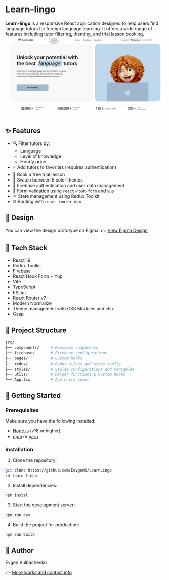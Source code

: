 # Learn-lingo

**Learn-lingo** is a responsive React application designed to help users find language tutors for foreign language learning. It offers a wide range of features including tutor filtering, theming, and trial lesson booking.
![App Snapshot](/public/title_picture.webp)

## ✨ Features

- 🔍 Filter tutors by:
  - Language
  - Level of knowledge
  - Hourly price
- ⭐ Add tutors to favorites (requires authentication)
- 📅 Book a free trial lesson
- 🎨 Switch between 5 color themes
- 🔐 Firebase authentication and user data management
- 🧠 Form validation using `react-hook-form` and `yup`
- ⚛️ State management using Redux Toolkit
- 🌐 Routing with `react-router-dom`

## 📐 Design

You can view the design prototype on Figma:
👉 [View Figma Design](https://www.figma.com/file/dewf5jVviSTuWMMyU3d8Mc/%D0%9F%D0%B5%D1%82-%D0%BF%D1%80%D0%BE%D1%94%D0%BA%D1%82-%D0%B4%D0%BB%D1%8F-%D0%9A%D0%A6?type=design&node-id=0-1&mode=design&t=jCmjSs9PeOjObYSc-0)

## 🧪 Tech Stack

- React 19
- Redux Toolkit
- Firebase
- React Hook Form + Yup
- Vite
- TypeScript
- ESLint
- React Router v7
- Modern Normalize
- Theme management with CSS Modules and clsx
- Gsap

## 📁 Project Structure

```bash
src/
├── components/     # Reusable components
├── firebase/       # Firebase configurations
├── pages/          # Custom hooks
├── redux/          # Redux slices and store config
├── styles/         # Styles configurations and variables
├── utils/          # Helper functions & Custom hooks
└── App.tsx         # App entry point
```

## 🚀 Getting Started

### Prerequisites

Make sure you have the following installed:

- [Node.js](https://nodejs.org/) (v18 or higher)
- [npm](https://www.npmjs.com/) or [yarn](https://yarnpkg.com/)

### Installation

1. Clone the repository:

```bash
git clone https://github.com/EevgenK/LearnLingo
cd learn-lingo
```

2. Install dependencies:

```bash
npm instal
```

3. Start the development server:

```bash
npm run dev
```

4. Build the project for production:

```bash
npm run build
```

## 👤 Author

Evgen Kulbachenko

👉 [More works and contact info](https://portfolio-react-gamma-orcin.vercel.app/)
